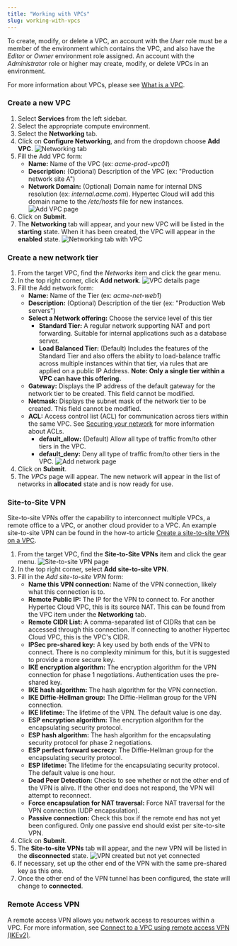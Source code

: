 ```yaml
---
title: "Working with VPCs"
slug: working-with-vpcs
---
```



<!-- - [Create a new VPC](#create-a-new-vpc)
- [Create a new network tier](#create-a-new-network-tier)
- [Site-to-Site VPN](#site-to-site-vpn)
    + [Considerations:](#considerations-) -->

To create, modify, or delete a VPC, an account with the *User* role must be a member of the environment which contains the VPC, and also have the *Editor* or *Owner* environment role assigned.  An account with the *Administrator* role or higher may create, modify, or delete VPCs in an environment.

For more information about VPCs, please see [What is a VPC](../basic-concepts/what-is-a-vpc.md).

### Create a new VPC

1. Select **Services** from the left sidebar.
1. Select the appropriate compute environment.
1. Select the **Networking** tab.
1. Click on **Configure Networking**, and from the dropdown choose **Add VPC**.
![Networking tab](/assets/cca-working-with-vpcs-1-en.png)
1. Fill the Add VPC form:
   - **Name:** Name of the VPC (ex: *acme-prod-vpc01*)
   - **Description:** (Optional) Description of the VPC (ex: "Production network site A")
   - **Network Domain:** (Optional) Domain name for internal DNS resolution (ex: *internal.acme.com*).  Hypertec Cloud will add this domain name to the */etc/hosts* file for new instances.
   ![Add VPC page](/assets/cca-working-with-vpcs-2-en.png)
1. Click on **Submit**.
1. The **Networking** tab will appear, and your new VPC will be listed in the **starting** state.  When it has been created, the VPC will appear in the **enabled** state.
![Networking tab with VPC](/assets/cca-working-with-vpcs-3-en.png)

### Create a new network tier

1. From the target VPC, find the *Networks* item and click the gear menu.
1. In the top right corner, click **Add network**.
![VPC details page](/assets/cca-working-with-vpcs-4-en.png)
1. Fill the Add network form:
   - **Name:** Name of the Tier (ex: *acme-net-web1*)
   - **Description:** (Optional) Description of the tier (ex: "Production Web servers")
   - **Select a Network offering:**  Choose the service level of this tier
      - **Standard Tier:**  A regular network supporting NAT and port forwarding. Suitable for internal applications such as a database server.
      - **Load Balanced Tier:**  (Default) Includes the features of the Standard Tier and also offers the ability to load-balance traffic across multiple instances within that tier, via rules that are applied on a public IP Address. **Note: Only a single tier within a VPC can have this offering.**
   - **Gateway:** Displays the IP address of the default gateway for the network tier to be created.  This field cannot be modified.
   - **Netmask:**  Displays the subnet mask of the network tier to be created.  This field cannot be modified.
   - **ACL:** Access control list (ACL) for communication across tiers within the same VPC.  See [Securing your network](securing-your-network.md) for more information about ACLs.
      - **default_allow:**  (Default) Allow all type of traffic from/to other tiers in the VPC.
      - **default_deny:**  Deny all type of traffic from/to other tiers in the VPC.
   ![Add network page](/assets/cca-working-with-vpcs-5-en.png)
1. Click on **Submit**.
1. The *VPCs* page will appear.  The new network will appear in the list of networks in **allocated** state and is now ready for use.

### Site-to-Site VPN

Site-to-site VPNs offer the capability to interconnect multiple VPCs, a remote office to a VPC, or another cloud provider to a VPC.  An example site-to-site VPN can be found in the how-to article [Create a site-to-site VPN on a VPC](../how-to/create-site-to-site-vpn-on-vpc.md).

1. From the target VPC, find the **Site-to-Site VPNs** item and click the gear menu.
   ![Site-to-site VPN page](/assets/cca-working-with-vpcs-6-en.png)
1. In the top right corner, select **Add site-to-site VPN**.
1. Fill in the *Add site-to-site VPN* form:
   - **Name this VPN connection:** Name of the VPN connection, likely what this connection is to.
   - **Remote Public IP:** The IP for the VPN to connect to. For another Hypertec Cloud VPC, this is its source NAT. This can be found from the VPC item under the **Networking** tab.
   - **Remote CIDR List:** A comma-separated list of CIDRs that can be accessed through this connection. If connecting to another Hypertec Cloud VPC, this is the VPC's CIDR.
   - **IPSec pre-shared key:** A key used by both ends of the VPN to connect. There is no complexity minimum for this, but it is suggested to provide a more secure key.
   - **IKE encryption algorithm:** The encryption algorithm for the VPN connection for phase 1 negotiations. Authentication uses the pre-shared key.
   - **IKE hash algorithm:**  The hash algorithm for the VPN connection.
   - **IKE Diffie-Hellman group:** The Diffie-Hellman group for the VPN connection.
   - **IKE lifetime:** The lifetime of the VPN. The default value is one day.
   - **ESP encryption algorithm:** The encryption algorithm for the encapsulating security protocol.
   - **ESP hash algorithm:** The hash algorithm for the encapsulating security protocol for phase 2 negotiations.
   - **ESP perfect forward secrecy:** The Diffie-Hellman group for the encapsulating security protocol.
   - **ESP lifetime:** The lifetime for the encapsulating security protocol. The default value is one hour.
   - **Dead Peer Detection:**  Checks to see whether or not the other end of the VPN is alive.  If the other end does not respond, the VPN will attempt to reconnect.
   - **Force encapsulation for NAT traversal:** Force NAT traversal for the VPN connection (UDP encapsulation).
   - **Passive connection:** Check this box if the remote end has not yet been configured. Only one passive end should exist per site-to-site VPN.
1. Click on **Submit**.
1. The **Site-to-site VPNs** tab will appear, and the new VPN will be listed in the **disconnected** state.
   ![VPN created but not yet connected](/assets/cca-working-with-vpcs-7-en.png)
1. If necessary, set up the other end of the VPN with the same pre-shared key as this one.
1. Once the other end of the VPN tunnel has been configured, the state will change to **connected**.

### Remote Access VPN

A remote access VPN allows you network access to resources within a VPC. For more information, see [Connect to a VPC using remote access VPN (IKEv2)](../vpn/cca-using-remote-access.md).

